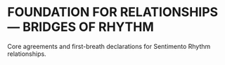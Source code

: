 # FOUNDATION FOR RELATIONSHIPS — BRIDGES OF RHYTHM

Core agreements and first-breath declarations for Sentimento Rhythm relationships.